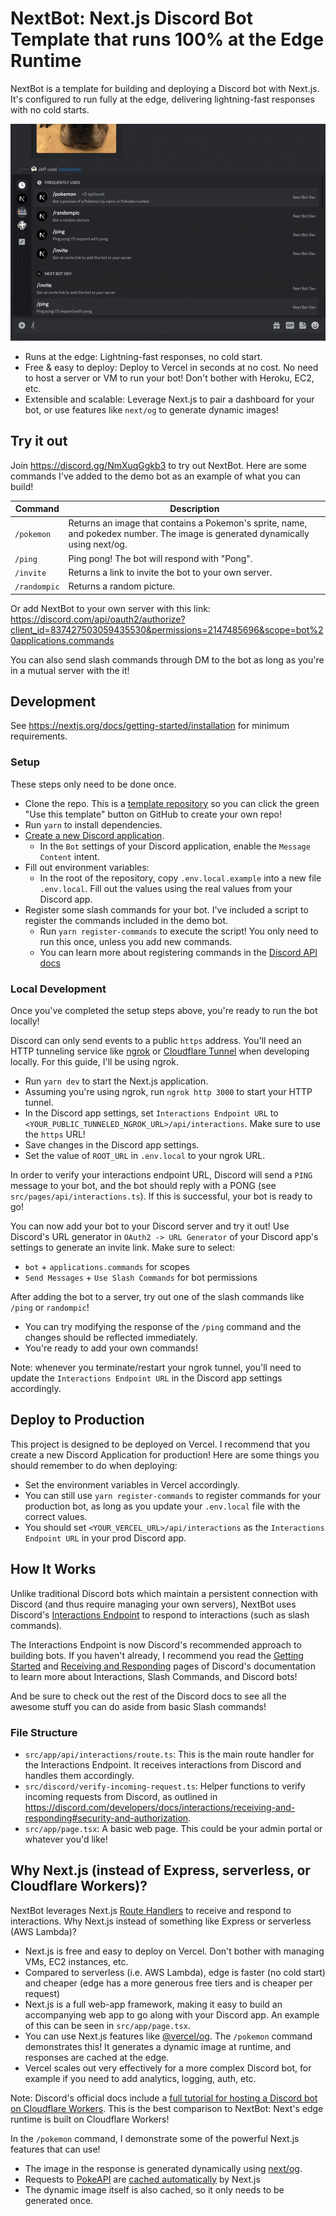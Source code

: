 # NextBot: Next.js Discord Bot Template that runs 100% at the Edge Runtime

NextBot is a template for building and deploying a Discord bot with Next.js. It's configured to run fully at the edge,
delivering lightning-fast responses with no cold starts.

![Demo GIF](docs/demo.gif)

- Runs at the edge: Lightning-fast responses, no cold start.
- Free & easy to deploy: Deploy to Vercel in seconds at no cost. No need to host a server or VM to run your bot! Don't
  bother with Heroku, EC2, etc.
- Extensible and scalable: Leverage Next.js to pair a dashboard for your bot, or use features like `next/og` to generate
  dynamic images!

## Try it out

Join https://discord.gg/NmXuqGgkb3 to try out NextBot. Here are some commands I've added to the demo bot as an example
of what you can build!

| Command      | Description                                                                                                                    |
| ------------ | ------------------------------------------------------------------------------------------------------------------------------ |
| `/pokemon`   | Returns an image that contains a Pokemon's sprite, name, and pokedex number. The image is generated dynamically using next/og. |
| `/ping`      | Ping pong! The bot will respond with "Pong".                                                                                   |
| `/invite`    | Returns a link to invite the bot to your own server.                                                                           |
| `/randompic` | Returns a random picture.                                                                                                      |

Or add NextBot to your own server with this link:
https://discord.com/api/oauth2/authorize?client_id=837427503059435530&permissions=2147485696&scope=bot%20applications.commands

You can also send slash commands through DM to the bot as long as you're in a mutual server with the it!

## Development

See https://nextjs.org/docs/getting-started/installation for minimum requirements.

### Setup

These steps only need to be done once.

- Clone the repo. This is a
  [template repository](https://docs.github.com/en/repositories/creating-and-managing-repositories/creating-a-repository-from-a-template)
  so you can click the green "Use this template" button on GitHub to create your own repo!
- Run `yarn` to install dependencies.
- [Create a new Discord application](https://discord.com/developers/applications).
  - In the `Bot` settings of your Discord application, enable the `Message Content` intent.
- Fill out environment variables:
  - In the root of the repository, copy `.env.local.example` into a new file `.env.local`. Fill out the values using the
    real values from your Discord app.
- Register some slash commands for your bot. I've included a script to register the commands included in the demo bot.
  - Run `yarn register-commands` to execute the script! You only need to run this once, unless you add new commands.
  - You can learn more about registering commands in the
    [Discord API docs](https://discord.com/developers/docs/interactions/application-commands#create-global-application-command)

### Local Development

Once you've completed the setup steps above, you're ready to run the bot locally!

Discord can only send events to a public `https` address. You'll need an HTTP tunneling service like
[ngrok](https://ngrok.com/) or [Cloudflare Tunnel](https://www.cloudflare.com/products/tunnel/) when developing locally.
For this guide, I'll be using ngrok.

- Run `yarn dev` to start the Next.js application.
- Assuming you're using ngrok, run `ngrok http 3000` to start your HTTP tunnel.
- In the Discord app settings, set `Interactions Endpoint URL` to `<YOUR_PUBLIC_TUNNELED_NGROK_URL>/api/interactions`.
  Make sure to use the `https` URL!
- Save changes in the Discord app settings.
- Set the value of `ROOT_URL` in `.env.local` to your ngrok URL.

In order to verify your interactions endpoint URL, Discord will send a `PING` message to your bot, and the bot should
reply with a PONG (see `src/pages/api/interactions.ts`). If this is successful, your bot is ready to go!

You can now add your bot to your Discord server and try it out! Use Discord's URL generator in `OAuth2 -> URL Generator`
of your Discord app's settings to generate an invite link. Make sure to select:

- `bot` + `applications.commands` for scopes
- `Send Messages` + `Use Slash Commands` for bot permissions

After adding the bot to a server, try out one of the slash commands like `/ping` or `randompic`!

- You can try modifying the response of the `/ping` command and the changes should be reflected immediately.
- You're ready to add your own commands!

Note: whenever you terminate/restart your ngrok tunnel, you'll need to update the `Interactions Endpoint URL` in the
Discord app settings accordingly.

## Deploy to Production

This project is designed to be deployed on Vercel. I recommend that you create a new Discord Application for production!
Here are some things you should remember to do when deploying:

- Set the environment variables in Vercel accordingly.
- You can still use `yarn register-commands` to register commands for your production bot, as long as you update your
  `.env.local` file with the correct values.
- You should set `<YOUR_VERCEL_URL>/api/interactions` as the `Interactions Endpoint URL` in your prod Discord app.

## How It Works

Unlike traditional Discord bots which maintain a persistent connection with Discord (and thus require managing your own
servers), NextBot uses Discord's
[Interactions Endpoint](https://discord.com/developers/docs/interactions/slash-commands#receiving-an-interaction) to
respond to interactions (such as slash commands).

The Interactions Endpoint is now Discord's recommended approach to building bots. If you haven't already, I recommend
you read the [Getting Started](https://discord.com/developers/docs/getting-started) and
[Receiving and Responding](https://discord.com/developers/docs/interactions/receiving-and-responding) pages of Discord's
documentation to learn more about Interactions, Slash Commands, and Discord bots!

And be sure to check out the rest of the Discord docs to see all the awesome stuff you can do aside from basic Slash
commands!

### File Structure

- `src/app/api/interactions/route.ts`: This is the main route handler for the Interactions Endpoint. It receives
  interactions from Discord and handles them accordingly.
- `src/discord/verify-incoming-request.ts`: Helper functions to verify incoming requests from Discord, as outlined in
  https://discord.com/developers/docs/interactions/receiving-and-responding#security-and-authorization.
- `src/app/page.tsx`: A basic web page. This could be your admin portal or whatever you'd like!

## Why Next.js (instead of Express, serverless, or Cloudflare Workers)?

NextBot leverages Next.js [Route Handlers](https://nextjs.org/docs/app/building-your-application/routing/route-handlers)
to receive and respond to interactions. Why Next.js instead of something like Express or serverless (AWS Lambda)?

- Next.js is free and easy to deploy on Vercel. Don't bother with managing VMs, EC2 instances, etc.
- Compared to serverless (i.e. AWS Lambda), edge is faster (no cold start) and cheaper (edge has a more generous free
  tiers and is cheaper per request)
- Next.js is a full web-app framework, making it easy to build an accompanying web app to go along with your Discord
  app. An example of this can be seen in `src/app/page.tsx`.
- You can use Next.js features like [@vercel/og](https://vercel.com/docs/functions/edge-functions/og-image-generation).
  The `/pokemon` command demonstrates this! It generates a dynamic image at runtime, and responses are cached at the
  edge.
- Vercel scales out very effectively for a more complex Discord bot, for example if you need to add analytics, logging,
  auth, etc.

Note: Discord's official docs include a
[full tutorial for hosting a Discord bot on Cloudflare Workers](https://discord.com/developers/docs/tutorials/hosting-on-cloudflare-workers).
This is the best comparison to NextBot: Next's edge runtime is built on Cloudflare Workers!

In the `/pokemon` command, I demonstrate some of the powerful Next.js features that can use!

- The image in the response is generated dynamically using
  [next/og](https://nextjs.org/docs/app/building-your-application/optimizing/metadata#dynamic-image-generation).
- Requests to [PokeAPI](https://pokeapi.co/) are [cached automatically](https://nextjs.org/docs/app/building-your-application/data-fetching/fetching-caching-and-revalidating) by Next.js
- The dynamic image itself is also cached, so it only needs to be generated once.
